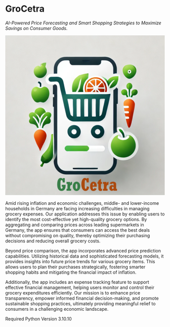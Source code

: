 # GroCetra
_AI-Powered Price Forecasting and Smart Shopping Strategies to Maximize Savings on Consumer Goods._

![app-logo.png](https://github.com/mehedihassanarman/GroCetra/blob/main/static/images/app-logo.png)

Amid rising inflation and economic challenges, middle- and lower-income households in Germany are facing increasing difficulties in managing grocery expenses. Our application addresses this issue by enabling users to identify the most cost-effective yet high-quality grocery options. By aggregating and comparing prices across leading supermarkets in Germany, the app ensures that consumers can access the best deals without compromising on quality, thereby optimizing their purchasing decisions and reducing overall grocery costs.

Beyond price comparison, the app incorporates advanced price prediction capabilities. Utilizing historical data and sophisticated forecasting models, it provides insights into future price trends for various grocery items. This allows users to plan their purchases strategically, fostering smarter shopping habits and mitigating the financial impact of inflation.

Additionally, the app includes an expense tracking feature to support effective financial management, helping users monitor and control their grocery expenditures efficiently. Our mission is to enhance price transparency, empower informed financial decision-making, and promote sustainable shopping practices, ultimately providing meaningful relief to consumers in a challenging economic landscape.

Required Python Version 3.10.10
